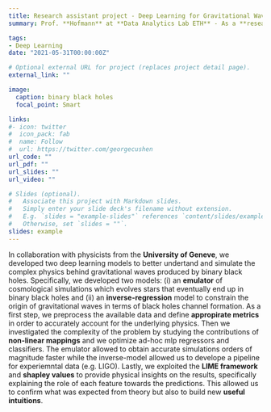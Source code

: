 ```yaml
---
title: Research assistant project - Deep Learning for Gravitational Wave Physics
summary: Prof. **Hofmann** at **Data Analytics Lab ETH** - As a **research assistant** I developed deep learning models to emulate a complex cosmological simulation and an inverse regression model to constrain the formation of **gravitational waves**.

tags:
- Deep Learning
date: "2021-05-31T00:00:00Z"

# Optional external URL for project (replaces project detail page).
external_link: ""

image:
  caption: binary black holes
  focal_point: Smart

links:
#- icon: twitter
#  icon_pack: fab
#  name: Follow
#  url: https://twitter.com/georgecushen
url_code: ""
url_pdf: ""
url_slides: ""
url_video: ""

# Slides (optional).
#   Associate this project with Markdown slides.
#   Simply enter your slide deck's filename without extension.
#   E.g. `slides = "example-slides"` references `content/slides/example-slides.md`.
#   Otherwise, set `slides = ""`.
slides: example
---
```


In collaboration with physicists from the **University of Geneve**, we developed two deep learning models to better undertand and simulate the complex physics behind gravitational waves produced by binary black holes. Specifically, we developed two models: (i) an **emulator** of cosmological simulations which evolves stars that eventually end up in binary black holes and (ii) an **inverse-regression** model to constrain the origin of gravitational waves in terms of black holes channel formation. As a first step, we preprocess the available data and define **appropirate metrics** in order to accurately account for the underlying physics. Then we investigated the complexity of the problem by studying the contributions of **non-linear mappings** and we optimize ad-hoc mlp regressors and classifiers. The emulator allowed to obtain accurate simulations orders of magnitude faster while the inverse-model allowed us to develope a pipeline for experiemntal data (e.g. LIGO). Lastly, we exploited the **LIME framework** and **shapley values** to provide physical insights on the results, specifically explaining the role of each feature towards the predictions. This allowed us to confirm what was expected from theory but also to build new **useful intuitions**.
